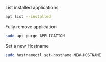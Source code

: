 List installed applications
```bash
apt list --installed
```
Fully remove application
```bash
sudo apt purge APPLICATION
```

Set a new Hostname
```bash
sudo hostnamectl set-hostname NEW-HOSTNAME
```

